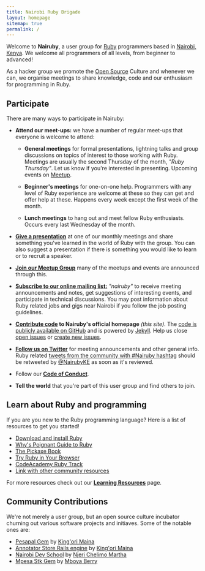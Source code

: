 ```yaml
---
title: Nairobi Ruby Brigade
layout: homepage
sitemap: true
permalink: /
---
```


Welcome to **Nairuby**, a user group for [Ruby][5] programmers based in
[Nairobi, Kenya][nairobi-kenya-map]. We welcome all programmers of all levels,
from beginner to advanced!

As a hacker group we promote the [Open Source][11] Culture and whenever we can,
we organise meetings to share knowledge, code and our enthusiasm for programming
in Ruby.

## Participate

There are many ways to participate in Nairuby:

* **Attend our meet-ups:** we have a number of regular meet-ups that
  everyone is welcome to attend:

    * **General meetings** for formal presentations, lightning talks and group
    discussions on topics of interest to those working with Ruby. Meetings are
    usually the second Thursday of the month, _"Ruby Thursday"_. Let us know if
    you're interested in presenting. Upcoming events on [Meetup](https://www.meetup.com/Nairuby/).

    * **Beginner's meetings** for one-on-one help. Programmers with any level of
    Ruby experience are welcome at these so they can get and offer help at
    these. Happens every week except the first week of the month.

    * **Lunch meetings** to hang out and meet fellow Ruby enthusiasts.
    Occurs every last Wednesday of the month.

* **[Give a presentation][presentations]** at one of our monthly meetings and share
something you've learned in the world of Ruby with the group. You can also
suggest a presentation if there is something you would like to learn or to recruit a speaker.

* **[Join our Meetup Group][meetup]** many of the meetups and events are announced through this.

* **[Subscribe to our online mailing list:][mail-list]** _"nairuby"_ to receive
meeting announcements and notes, get suggestions of interesting events, and
participate in technical discussions. You may post information about Ruby
related jobs and gigs near Nairobi if you follow the job posting guidelines.

* **[Contribute code][contribute-code] to Nairuby's official homepage** _(this site)_. The [code is
publicly available on GitHub][1] and is powered by [Jekyll][2]. Help us close [open issues][3] or [create new issues][4].

* **[Follow us on Twitter][twitter]** for meeting announcements and other general
  info. Ruby related [tweets from the community with #Nairuby hashtag][13]
  should be retweeted by [@NairubyKE][twitter] as soon as it's reviewed.

* Follow our **[Code of Conduct][code-of-conduct]**.

* **Tell the world** that you're part of this user group and find others to join.


## Learn about Ruby and programming

If you are you new to the Ruby programming language? Here is a list of resources
to get you started!

* [Download and install Ruby][5]
* [Why's Poignant Guide to Ruby][6]
* [The Pickaxe Book][7]
* [Try Ruby in Your Browser][8]
* [CodeAcademy Ruby Track][9]
* [Link with other community resources][10]

For more resources check out our **[Learning Resources][12]** page.


## Community Contributions

We're not merely a user group, but an open source culture incubator churning out
various software projects and initiaves. Some of the notable ones are:

* [Pesapal Gem][14] by [King'ori Maina][15]
* [Annotator Store Rails engine][18] by [King'ori Maina][15]
* [Nairobi Dev School][16] by [Njeri Chelimo Martha][17]
* [Mpesa Stk Gem][19] by [Mboya Berry][20]

[code-of-conduct]: /about/code-of-conduct/
[contribute-code]: https://github.com/Nairuby
[mail-list]: https://groups.google.com/forum/#!forum/nairuby
[nairobi-kenya-map]: http://goo.gl/AMspr8
[presentations]: /presentations/
[ror]: http://rubyonrails.org/
[meetup]: https://www.meetup.com/Nairuby/
[twitter]: https://twitter.com/NairubyKE

[1]: https://github.com/Nairuby/nairuby.github.io
[2]: http://jekyllrb.com/
[3]: https://github.com/Nairuby/nairuby.github.io/issues?page=1&state=open
[4]: https://github.com/Nairuby/nairuby.github.io/issues/new
[5]: https://www.ruby-lang.org
[6]: http://mislav.uniqpath.com/poignant-guide/
[7]: http://ruby-doc.com/docs/ProgrammingRuby/
[8]: http://tryruby.org/
[9]: https://www.codecademy.com/learn/learn-ruby
[10]: https://www.ruby-lang.org/en/community/
[11]: http://en.wikipedia.org/wiki/Open_source
[12]: /learn/
[13]: https://twitter.com/search?f=realtime&q=%23Nairuby
[14]: https://github.com/itskingori/pesapal-gem
[15]: http://kingori.co
[16]: http://nairobidevschool.org/
[17]: https://njerichelimo.wordpress.com/
[18]: https://github.com/itskingori/annotator_store-gem
[19]: https://github.com/mboya/mpesa_stk
[20]: https://twitter.com/mboyaberry

